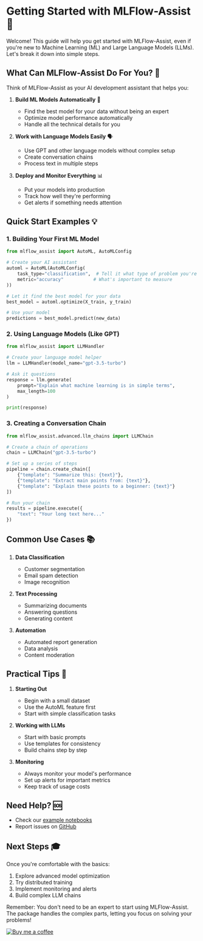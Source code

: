 # Getting Started with MLFlow-Assist 🚀

Welcome! This guide will help you get started with MLFlow-Assist, even if you're new to Machine Learning (ML) and Large Language Models (LLMs). Let's break it down into simple steps.

## What Can MLFlow-Assist Do For You? 🎯

Think of MLFlow-Assist as your AI development assistant that helps you:

1. **Build ML Models Automatically** 🤖
   - Find the best model for your data without being an expert
   - Optimize model performance automatically
   - Handle all the technical details for you

2. **Work with Language Models Easily** 🗣️
   - Use GPT and other language models without complex setup
   - Create conversation chains
   - Process text in multiple steps

3. **Deploy and Monitor Everything** 📊
   - Put your models into production
   - Track how well they're performing
   - Get alerts if something needs attention

## Quick Start Examples 💡

### 1. Building Your First ML Model

```python
from mlflow_assist import AutoML, AutoMLConfig

# Create your AI assistant
automl = AutoML(AutoMLConfig(
    task_type="classification",  # Tell it what type of problem you're solving
    metric="accuracy"           # What's important to measure
))

# Let it find the best model for your data
best_model = automl.optimize(X_train, y_train)

# Use your model
predictions = best_model.predict(new_data)
```

### 2. Using Language Models (Like GPT)

```python
from mlflow_assist import LLMHandler

# Create your language model helper
llm = LLMHandler(model_name="gpt-3.5-turbo")

# Ask it questions
response = llm.generate(
    prompt="Explain what machine learning is in simple terms",
    max_length=100
)

print(response)
```

### 3. Creating a Conversation Chain

```python
from mlflow_assist.advanced.llm_chains import LLMChain

# Create a chain of operations
chain = LLMChain("gpt-3.5-turbo")

# Set up a series of steps
pipeline = chain.create_chain([
    {"template": "Summarize this: {text}"},
    {"template": "Extract main points from: {text}"},
    {"template": "Explain these points to a beginner: {text}"}
])

# Run your chain
results = pipeline.execute({
    "text": "Your long text here..."
})
```

## Common Use Cases 📚

1. **Data Classification**
   - Customer segmentation
   - Email spam detection
   - Image recognition

2. **Text Processing**
   - Summarizing documents
   - Answering questions
   - Generating content

3. **Automation**
   - Automated report generation
   - Data analysis
   - Content moderation

## Practical Tips 💪

1. **Starting Out**
   - Begin with a small dataset
   - Use the AutoML feature first
   - Start with simple classification tasks

2. **Working with LLMs**
   - Start with basic prompts
   - Use templates for consistency
   - Build chains step by step

3. **Monitoring**
   - Always monitor your model's performance
   - Set up alerts for important metrics
   - Keep track of usage costs

## Need Help? 🆘

- Check our [example notebooks](../examples/notebooks/)
- Report issues on [GitHub](https://github.com/happyvibess/mlflow-assist/issues)

## Next Steps 🎓

Once you're comfortable with the basics:
1. Explore advanced model optimization
2. Try distributed training
3. Implement monitoring and alerts
4. Build complex LLM chains

Remember: You don't need to be an expert to start using MLFlow-Assist. The package handles the complex parts, letting you focus on solving your problems!

[![Buy me a coffee](https://img.shields.io/badge/Buy%20me%20a%20coffee-happyvibess-orange)](https://www.buymeacoffee.com/happyvibess)
